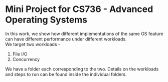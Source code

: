 # Mini Project for CS736 - Advanced Operating Systems
In this work, we show how different implementations of the same OS feature can have different performance under different workloads.\
We target two workloads -
1. File I/O
2. Concurrency

We have a folder each corresponding to the two. Details on the workloads and steps to run can be found inside the individual folders.
